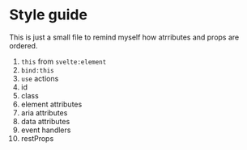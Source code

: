 # Style guide

This is just a small file to remind myself how atrributes and props are ordered.

1. `this` from `svelte:element`
2. `bind:this`
3. `use` actions
4. id
5. class
6. element attributes
7. aria attributes
8. data attributes
9. event handlers
10. restProps
